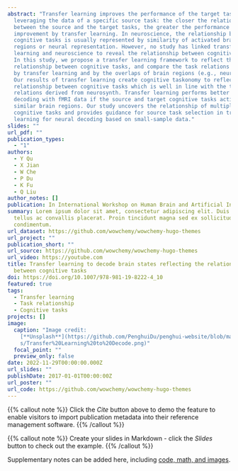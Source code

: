 ```yaml
---
abstract: "Transfer learning improves the performance of the target task by
  leveraging the data of a specific source task: the closer the relationship
  between the source and the target tasks, the greater the performance
  improvement by transfer learning. In neuroscience, the relationship between
  cognitive tasks is usually represented by similarity of activated brain
  regions or neural representation. However, no study has linked transfer
  learning and neuroscience to reveal the relationship between cognitive tasks.
  In this study, we propose a transfer learning framework to reflect the
  relationship between cognitive tasks, and compare the task relations reflected
  by transfer learning and by the overlaps of brain regions (e.g., neurosynth).
  Our results of transfer learning create cognitive taskonomy to reflect the
  relationship between cognitive tasks which is well in line with the task
  relations derived from neurosynth. Transfer learning performs better in task
  decoding with fMRI data if the source and target cognitive tasks activate
  similar brain regions. Our study uncovers the relationship of multiple
  cognitive tasks and provides guidance for source task selection in transfer
  learning for neural decoding based on small-sample data."
slides: ""
url_pdf: ""
publication_types:
  - "1"
authors:
  - Y Qu
  - X Jian
  - W Che
  - P Du
  - K Fu
  - Q Liu
author_notes: []
publication: In International Workshop on Human Brain and Artificial Intelligence
summary: Lorem ipsum dolor sit amet, consectetur adipiscing elit. Duis posuere
  tellus ac convallis placerat. Proin tincidunt magna sed ex sollicitudin
  condimentum.
url_dataset: https://github.com/wowchemy/wowchemy-hugo-themes
url_project: ""
publication_short: ""
url_source: https://github.com/wowchemy/wowchemy-hugo-themes
url_video: https://youtube.com
title: Transfer learning to decode brain states reflecting the relationship
  between cognitive tasks
doi: https://doi.org/10.1007/978-981-19-8222-4_10
featured: true
tags:
  - Transfer learning
  - Task relationship
  - Cognitive tasks
projects: []
image:
  caption: "Image credit:
    [**Unsplash**](https://github.com/PenghuiDu/penghui-website/blob/main/image\
    s/Transfer%20Learning%20to%20Decode.png)"
  focal_point: ""
  preview_only: false
date: 2022-11-29T00:00:00.000Z
url_slides: ""
publishDate: 2017-01-01T00:00:00Z
url_poster: ""
url_code: https://github.com/wowchemy/wowchemy-hugo-themes
---
```


{{% callout note %}}
Click the _Cite_ button above to demo the feature to enable visitors to import publication metadata into their reference management software.
{{% /callout %}}

{{% callout note %}}
Create your slides in Markdown - click the _Slides_ button to check out the example.
{{% /callout %}}

Supplementary notes can be added here, including [code, math, and images](https://wowchemy.com/docs/writing-markdown-latex/).
